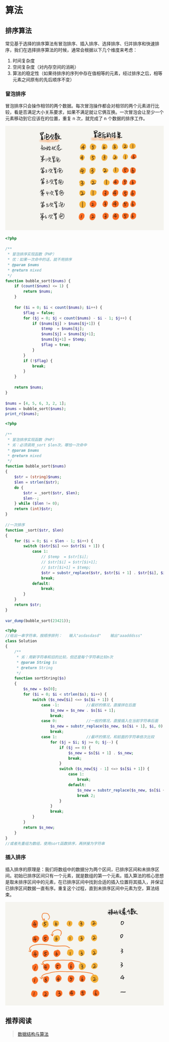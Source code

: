 # 算法

## 排序算法

常见基于选择的排序算法有冒泡排序、插入排序、选择排序、归并排序和快速排序，我们在选择排序算法的时候，通常会根据以下几个维度来考虑：

1. 时间复杂度
2. 空间复杂度（对内存空间的消耗）
3. 算法的稳定性（如果待排序的序列中存在值相等的元素，经过排序之后，相等元素之间原有的先后顺序不变）

### 冒泡排序

冒泡排序只会操作相邻的两个数据。每次冒泡操作都会对相邻的两个元素进行比较，看是否满足大小关系要求，如果不满足就让它俩互换。一次冒泡会让至少一个元素移动到它应该在的位置，重复
n 次，就完成了 n 个数据的排序工作。

![](../../assets/img/arithmetic_1.png)

```php
<?php

/**
 * 冒泡排序实现函数（PHP）        
 * 优：如果一次命中的话，就不用排序
 * @param $nums
 * @return mixed
 */
function bubble_sort($nums) {
    if (count($nums) <= 1) {
        return $nums;
    }

    for ($i = 0; $i < count($nums); $i++) {
        $flag = false;
        for ($j = 0; $j < count($nums) - $i - 1; $j++) {
            if ($nums[$j] > $nums[$j+1]) {
                $temp  = $nums[$j];
                $nums[$j] = $nums[$j+1];
                $nums[$j+1] = $temp;
                $flag = true;
            }
        }
        if (!$flag) {
            break;
        }
    }

    return $nums;
}

$nums = [4, 5, 6, 3, 2, 1];
$nums = bubble_sort($nums);
print_r($nums);
```

```php
<?php

/**
 * 冒泡排序实现函数（PHP）        
 * 劣：必须调用_sort $len次，哪怕一次命中
 * @param $nums
 * @return mixed
 */
function bubble_sort($nums)
{
    $str = (string)$nums;
    $len = strlen($str);
    do {
        $str = _sort($str, $len);
        $len--;
    } while ($len != 0);
    return (int)$str;
}

//一次排序
function _sort($str, $len)
{
    for ($i = 0; $i < $len - 1; $i++) {
        switch ($str[$i] <=> $str[$i + 1]) {
            case 1:
                // $temp  = $str[$i];
                // $str[$i] = $str[$i+1];
                // $str[$i+1] = $temp;
                $str = substr_replace($str, $str[$i + 1] . $str[$i], $i, 2);
                break;
            default:
                break;
        }
    }
    return $str;
}

var_dump(bubble_sort(23421));
```

```php
<?php
//给出一串字符串，按顺序排列：   输入"asdasdasd"	输出"aaadddsss"
class Solution
{
    /**
     * 劣：用新字符串和旧的比较，但还是每个字符串比较n次
     * @param String $s
     * @return String
     */
    function sortString($s)
    {
        $s_new = $s[0];
        for ($i = 0; $i < strlen($s); $i++) {
            switch ($s_new[$i] <=> $s[$i + 1]) {
                case -1:            //最好的情况，直接拼在后面
                    $s_new = $s_new . $s[$i + 1];
                    break;
                case 0:             //一般的情况，直接插入在当前字符串后面
                    $s_new = substr_replace($s_new, $s[$i + 1], $i, 0);
                    break;
                case 1:             //最坏的情况，和前面的字符串依次比较
                    for ($j = $i; $j >= 0; $j--) {
                        if ($j == 0) {
                            $s_new = $s[$i + 1] . $s_new;
                            break;
                        }
                        switch ($s_new[$j - 1] <=> $s[$i + 1]) {
                            case 1:
                                break;
                            default:
                                $s_new = substr_replace($s_new, $s[$i + 1], $j, 0);
                                break 2;
                        }
                    }
                    break;
            }
        }
        return $s_new;
    }
}
//或者先重组为数组，使用sort函数排序，再拼接为字符串
```

### 插入排序

插入排序的原理是：我们将数组中的数据分为两个区间，已排序区间和未排序区间。初始已排序区间只有一个元素，就是数组的第一个元素。插入算法的核心思想是取未排序区间中的元素，在已排序区间中找到合适的插入位置将其插入，并保证已排序区间数据一直有序。重复这个过程，直到未排序区间中元素为空，算法结束。

![](../../assets/img/arithmetic_2.png)

## 推荐阅读

> [数据结构与算法](https://xueyuanjun.com/books/data-structure-and-algorithms)